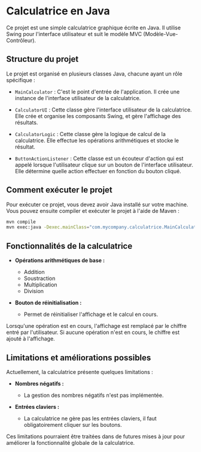 # Calculatrice en Java

Ce projet est une simple calculatrice graphique écrite en Java. Il utilise Swing pour l'interface utilisateur et suit le modèle MVC (Modèle-Vue-Contrôleur).

## Structure du projet

Le projet est organisé en plusieurs classes Java, chacune ayant un rôle spécifique :

- `MainCalculator` : C'est le point d'entrée de l'application. Il crée une instance de l'interface utilisateur de la calculatrice.

- `CalculatorUI` : Cette classe gère l'interface utilisateur de la calculatrice. Elle crée et organise les composants Swing, et gère l'affichage des résultats.

- `CalculatorLogic` : Cette classe gère la logique de calcul de la calculatrice. Elle effectue les opérations arithmétiques et stocke le résultat.

- `ButtonActionListener` : Cette classe est un écouteur d'action qui est appelé lorsque l'utilisateur clique sur un bouton de l'interface utilisateur. Elle détermine quelle action effectuer en fonction du bouton cliqué.

## Comment exécuter le projet

Pour exécuter ce projet, vous devez avoir Java installé sur votre machine. Vous pouvez ensuite compiler et exécuter le projet à l'aide de Maven :


```sh
mvn compile
mvn exec:java -Dexec.mainClass="com.mycompany.calculatrice.MainCalculator"
```


## Fonctionnalités de la calculatrice

- **Opérations arithmétiques de base :**
  - Addition
  - Soustraction
  - Multiplication
  - Division

- **Bouton de réinitialisation :**
  - Permet de réinitialiser l'affichage et le calcul en cours.

Lorsqu'une opération est en cours, l'affichage est remplacé par le chiffre entré par l'utilisateur. Si aucune opération n'est en cours, le chiffre est ajouté à l'affichage.

## Limitations et améliorations possibles

Actuellement, la calculatrice présente quelques limitations :

- **Nombres négatifs :**
  - La gestion des nombres négatifs n'est pas implémentée.

- **Entrées claviers :**
  -  La calculatrice ne gère pas les entrées claviers, il faut obligatoirement cliquer sur les boutons.

Ces limitations pourraient être traitées dans de futures mises à jour pour améliorer la fonctionnalité globale de la calculatrice.
